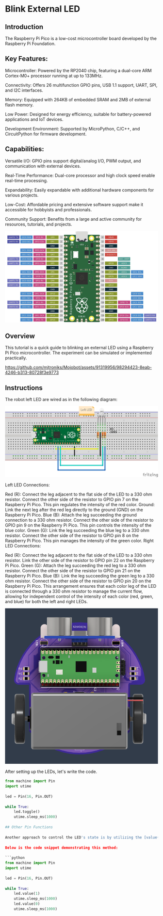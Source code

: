 # Blink External LED

## Introduction

The Raspberry Pi Pico is a low-cost microcontroller board developed by the Raspberry Pi Foundation.

## Key Features:

Microcontroller: Powered by the RP2040 chip, featuring a dual-core ARM Cortex-M0+ processor running at up to 133MHz.

Connectivity: Offers 26 multifunction GPIO pins, USB 1.1 support, UART, SPI, and I2C interfaces.

Memory: Equipped with 264KB of embedded SRAM and 2MB of external flash memory.

Low Power: Designed for energy efficiency, suitable for battery-powered applications and IoT devices.

Development Environment: Supported by MicroPython, C/C++, and CircuitPython for firmware development.

## Capabilities:

Versatile I/O: GPIO pins support digital/analog I/O, PWM output, and communication with external devices.

Real-Time Performance: Dual-core processor and high clock speed enable real-time processing.

Expandability: Easily expandable with additional hardware components for various projects.

Low-Cost: Affordable pricing and extensive software support make it accessible for hobbyists and professionals.

Community Support: Benefits from a large and active community for resources, tutorials, and projects.

![MicroController](https://github.com/mjtroniks/Mojobot/blob/d91b9694c7622a41186362987df0de14fe8cf188/MojobotPico/Micropython/Images/Raspberry-Pi-PICO-Pinout-Diagram.jpeg)

## Overview

This tutorial is a quick guide to blinking an external LED using a Raspberry Pi Pico microcontroller. The experiment can be simulated or implemented practically.



https://github.com/mjtroniks/Mojobot/assets/91319956/98294423-8eab-4246-b313-80728f3e9773



## Instructions

The robot left LED are wired as in the following diagram:

![Single led](https://github.com/mjtroniks/Mojobot/blob/d91b9694c7622a41186362987df0de14fe8cf188/MojobotPico/Micropython/Images/Single%20led_bb.jpg)

Left LED Connections:

Red (R): Connect the leg adjacent to the flat side of the LED to a 330 ohm resistor. Connect the other side of the resistor to GPIO pin 7 on the Raspberry Pi Pico. This pin regulates the intensity of the red color.
Ground: Link the next leg after the red leg directly to the ground (GND) on the Raspberry Pi Pico.
Blue (B): Attach the leg succeeding the ground connection to a 330 ohm resistor. Connect the other side of the resistor to GPIO pin 9 on the Raspberry Pi Pico. This pin controls the intensity of the blue color.
Green (G): Link the leg succeeding the blue leg to a 330 ohm resistor. Connect the other side of the resistor to GPIO pin 8 on the Raspberry Pi Pico. This pin manages the intensity of the green color.
Right LED Connections:

Red (R): Connect the leg adjacent to the flat side of the LED to a 330 ohm resistor. Link the other side of the resistor to GPIO pin 22 on the Raspberry Pi Pico.
Green (G): Attach the leg succeeding the red leg to a 330 ohm resistor. Connect the other side of the resistor to GPIO pin 21 on the Raspberry Pi Pico.
Blue (B): Link the leg succeeding the green leg to a 330 ohm resistor. Connect the other side of the resistor to GPIO pin 20 on the Raspberry Pi Pico.
This arrangement ensures that each color leg of the LED is connected through a 330 ohm resistor to manage the current flow, allowing for independent control of the intensity of each color (red, green, and blue) for both the left and right LEDs.

![Robot Leds](https://github.com/mjtroniks/Mojobot/blob/dcf25ff05e4eff7f64864f8ec74484e06fddeac2/MojobotPico/Micropython/Images/left%20right%20led.PNG)

After setting up the LEDs, let's write the code. 



```python
from machine import Pin
import utime

led = Pin(16, Pin.OUT)

while True:
    led.toggle()
    utime.sleep_ms(1000)

## Other Pin Functions

Another approach to control the LED's state is by utilizing the [value() function](https://docs.micropython.org/en/latest/library/machine.Pin.html#machine.Pin.value).

Below is the code snippet demonstrating this method:

```python
from machine import Pin
import utime

led = Pin(16, Pin.OUT)

while True:
    led.value(1)
    utime.sleep_ms(1000)
    led.value(0)
    utime.sleep_ms(1000)


